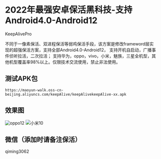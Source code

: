 # 2022年最强安卓保活黑科技-支持Android4.0-Android12

KeepAlivePro

不同于一像素保活、双进程保活等弱鸡保活手段，该方案是修改frameword层实现的超强保活方案，支持全部Android4.0-Android12， 支持开机自启动，广播事件侦听拉活，二次拉活；
支持华为，oppo，vivo，小米，魅族，三星全机型，其他机型覆盖率98%以上。仅限技术交流使用，禁止非法使用。



## 测试APK包
```
https://maoyun-walk.oss-cn-beijing.aliyuncs.com/keepAlive/keepAlivekeepAlive-xx.apk

```
## 效果图

![oppo12](https://keepalive-xie.oss-cn-hangzhou.aliyuncs.com/img/oppo.gif)
![小米10](https://keepalive-xie.oss-cn-hangzhou.aliyuncs.com/img/oppo.gif)


## 微信（添加时请备注保活）

qiming3062
